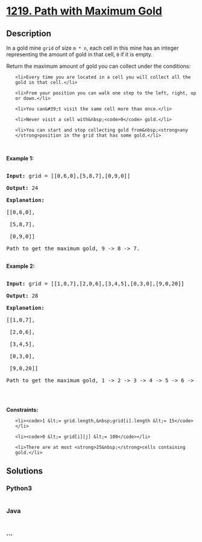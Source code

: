 # [1219. Path with Maximum Gold](https://leetcode.com/problems/path-with-maximum-gold)

## Description
<p>In a gold mine <code>grid</code>&nbsp;of size <code>m * n</code>,&nbsp;each cell in this mine has an integer representing the amount of gold&nbsp;in that cell,&nbsp;<code>0</code> if it is empty.</p>



<p>Return the maximum amount of gold you&nbsp;can collect under the conditions:</p>



<ul>

	<li>Every time you are located in a cell you will collect all the gold in that cell.</li>

	<li>From your position you can walk one step to the left, right, up or down.</li>

	<li>You can&#39;t visit the same cell more than once.</li>

	<li>Never visit a cell with&nbsp;<code>0</code> gold.</li>

	<li>You can start and stop collecting gold from&nbsp;<strong>any </strong>position in the grid that has some gold.</li>

</ul>



<p>&nbsp;</p>

<p><strong>Example 1:</strong></p>



<pre>

<strong>Input:</strong> grid = [[0,6,0],[5,8,7],[0,9,0]]

<strong>Output:</strong> 24

<strong>Explanation:</strong>

[[0,6,0],

 [5,8,7],

 [0,9,0]]

Path to get the maximum gold, 9 -&gt; 8 -&gt; 7.

</pre>



<p><strong>Example 2:</strong></p>



<pre>

<strong>Input:</strong> grid = [[1,0,7],[2,0,6],[3,4,5],[0,3,0],[9,0,20]]

<strong>Output:</strong> 28

<strong>Explanation:</strong>

[[1,0,7],

 [2,0,6],

 [3,4,5],

 [0,3,0],

 [9,0,20]]

Path to get the maximum gold, 1 -&gt; 2 -&gt; 3 -&gt; 4 -&gt; 5 -&gt; 6 -&gt; 7.

</pre>



<p>&nbsp;</p>

<p><strong>Constraints:</strong></p>



<ul>

	<li><code>1 &lt;= grid.length,&nbsp;grid[i].length &lt;= 15</code></li>

	<li><code>0 &lt;= grid[i][j] &lt;= 100</code></li>

	<li>There are at most <strong>25&nbsp;</strong>cells containing gold.</li>

</ul>


## Solutions


<!-- tabs:start -->

### **Python3**

```python

```

### **Java**

```java

```

### **...**
```

```

<!-- tabs:end -->